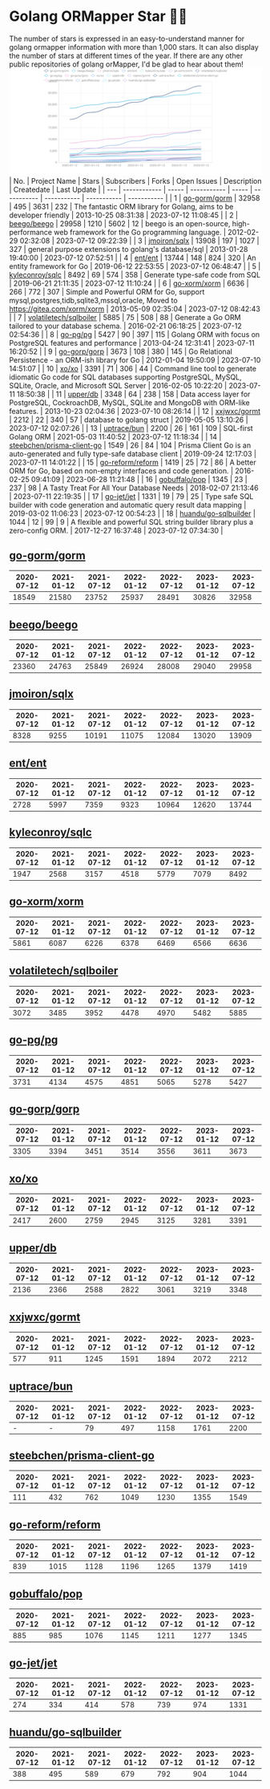 # Golang ORMapper Star 🎉🎉
The number of stars is expressed in an easy-to-understand manner for golang ormapper information with more than 1,000 stars. It can also display the number of stars at different times of the year.
If there are any other public repositories of golang orMapper, I'd be glad to hear about them!
[![Start数チャート](output/orm_chart.jpeg)](https://ryotaroseto.github.io/star-golang-orms/output/orm_chart.html)
| No. | Project Name | Stars | Subscribers | Forks | Open Issues | Description | Createdate | Last Update |
| --- | ------------ | ----- | ----------- | ----- | ----------- | ----------- | ----------- | ----------- |
| 1 | [go-gorm/gorm](https://github.com/go-gorm/gorm) | 32958 | 495 | 3631 | 232 | The fantastic ORM library for Golang, aims to be developer friendly | 2013-10-25 08:31:38 | 2023-07-12 11:08:45 |
| 2 | [beego/beego](https://github.com/beego/beego) | 29958 | 1210 | 5602 | 12 | beego is an open-source, high-performance web framework for the Go programming language. | 2012-02-29 02:32:08 | 2023-07-12 09:22:39 |
| 3 | [jmoiron/sqlx](https://github.com/jmoiron/sqlx) | 13908 | 197 | 1027 | 327 | general purpose extensions to golang's database/sql | 2013-01-28 19:40:00 | 2023-07-12 07:52:51 |
| 4 | [ent/ent](https://github.com/ent/ent) | 13744 | 148 | 824 | 320 | An entity framework for Go | 2019-06-12 22:53:55 | 2023-07-12 06:48:47 |
| 5 | [kyleconroy/sqlc](https://github.com/kyleconroy/sqlc) | 8492 | 69 | 574 | 358 | Generate type-safe code from SQL | 2019-06-21 21:11:35 | 2023-07-12 11:10:24 |
| 6 | [go-xorm/xorm](https://github.com/go-xorm/xorm) | 6636 | 266 | 772 | 307 | Simple and Powerful ORM for Go, support mysql,postgres,tidb,sqlite3,mssql,oracle, Moved to https://gitea.com/xorm/xorm | 2013-05-09 02:35:04 | 2023-07-12 08:42:43 |
| 7 | [volatiletech/sqlboiler](https://github.com/volatiletech/sqlboiler) | 5885 | 75 | 508 | 88 | Generate a Go ORM tailored to your database schema. | 2016-02-21 06:18:25 | 2023-07-12 02:54:36 |
| 8 | [go-pg/pg](https://github.com/go-pg/pg) | 5427 | 90 | 397 | 115 | Golang ORM with focus on PostgreSQL features and performance | 2013-04-24 12:31:41 | 2023-07-11 16:20:52 |
| 9 | [go-gorp/gorp](https://github.com/go-gorp/gorp) | 3673 | 108 | 380 | 145 | Go Relational Persistence - an ORM-ish library for Go | 2012-01-04 19:50:09 | 2023-07-10 14:51:07 |
| 10 | [xo/xo](https://github.com/xo/xo) | 3391 | 71 | 306 | 44 | Command line tool to generate idiomatic Go code for SQL databases supporting PostgreSQL, MySQL, SQLite, Oracle, and Microsoft SQL Server | 2016-02-05 10:22:20 | 2023-07-11 18:50:38 |
| 11 | [upper/db](https://github.com/upper/db) | 3348 | 64 | 238 | 158 | Data access layer for PostgreSQL, CockroachDB, MySQL, SQLite and MongoDB with ORM-like features. | 2013-10-23 02:04:36 | 2023-07-10 08:26:14 |
| 12 | [xxjwxc/gormt](https://github.com/xxjwxc/gormt) | 2212 | 22 | 340 | 57 | database to golang struct | 2019-05-05 13:10:26 | 2023-07-12 02:07:26 |
| 13 | [uptrace/bun](https://github.com/uptrace/bun) | 2200 | 26 | 161 | 109 | SQL-first Golang ORM | 2021-05-03 11:40:52 | 2023-07-12 11:18:34 |
| 14 | [steebchen/prisma-client-go](https://github.com/steebchen/prisma-client-go) | 1549 | 26 | 84 | 104 | Prisma Client Go is an auto-generated and fully type-safe database client | 2019-09-24 12:17:03 | 2023-07-11 14:01:22 |
| 15 | [go-reform/reform](https://github.com/go-reform/reform) | 1419 | 25 | 72 | 86 | A better ORM for Go, based on non-empty interfaces and code generation. | 2016-02-25 09:41:09 | 2023-06-28 11:21:48 |
| 16 | [gobuffalo/pop](https://github.com/gobuffalo/pop) | 1345 | 23 | 237 | 98 | A Tasty Treat For All Your Database Needs | 2018-02-07 21:13:46 | 2023-07-11 22:19:35 |
| 17 | [go-jet/jet](https://github.com/go-jet/jet) | 1331 | 19 | 79 | 25 | Type safe SQL builder with code generation and automatic query result data mapping | 2019-03-02 11:06:23 | 2023-07-12 00:54:23 |
| 18 | [huandu/go-sqlbuilder](https://github.com/huandu/go-sqlbuilder) | 1044 | 12 | 99 | 9 | A flexible and powerful SQL string builder library plus a zero-config ORM. | 2017-12-27 16:37:48 | 2023-07-12 07:34:30 |
## [go-gorm/gorm](https://github.com/go-gorm/gorm)
| 2020-07-12 | 2021-01-12 | 2021-07-12 | 2022-01-12 | 2022-07-12 | 2023-01-12 | 2023-07-12 |
| --- | --- | --- | --- | --- | --- | --- |
| 18549 | 21580 | 23752 | 25937 | 28491 | 30826 | 32958 |
## [beego/beego](https://github.com/beego/beego)
| 2020-07-12 | 2021-01-12 | 2021-07-12 | 2022-01-12 | 2022-07-12 | 2023-01-12 | 2023-07-12 |
| --- | --- | --- | --- | --- | --- | --- |
| 23360 | 24763 | 25849 | 26924 | 28008 | 29040 | 29958 |
## [jmoiron/sqlx](https://github.com/jmoiron/sqlx)
| 2020-07-12 | 2021-01-12 | 2021-07-12 | 2022-01-12 | 2022-07-12 | 2023-01-12 | 2023-07-12 |
| --- | --- | --- | --- | --- | --- | --- |
| 8328 | 9255 | 10191 | 11075 | 12084 | 13020 | 13909 |
## [ent/ent](https://github.com/ent/ent)
| 2020-07-12 | 2021-01-12 | 2021-07-12 | 2022-01-12 | 2022-07-12 | 2023-01-12 | 2023-07-12 |
| --- | --- | --- | --- | --- | --- | --- |
| 2728 | 5997 | 7359 | 9323 | 10964 | 12620 | 13744 |
## [kyleconroy/sqlc](https://github.com/kyleconroy/sqlc)
| 2020-07-12 | 2021-01-12 | 2021-07-12 | 2022-01-12 | 2022-07-12 | 2023-01-12 | 2023-07-12 |
| --- | --- | --- | --- | --- | --- | --- |
| 1947 | 2568 | 3157 | 4518 | 5779 | 7079 | 8492 |
## [go-xorm/xorm](https://github.com/go-xorm/xorm)
| 2020-07-12 | 2021-01-12 | 2021-07-12 | 2022-01-12 | 2022-07-12 | 2023-01-12 | 2023-07-12 |
| --- | --- | --- | --- | --- | --- | --- |
| 5861 | 6087 | 6226 | 6378 | 6469 | 6566 | 6636 |
## [volatiletech/sqlboiler](https://github.com/volatiletech/sqlboiler)
| 2020-07-12 | 2021-01-12 | 2021-07-12 | 2022-01-12 | 2022-07-12 | 2023-01-12 | 2023-07-12 |
| --- | --- | --- | --- | --- | --- | --- |
| 3072 | 3485 | 3952 | 4478 | 4970 | 5482 | 5885 |
## [go-pg/pg](https://github.com/go-pg/pg)
| 2020-07-12 | 2021-01-12 | 2021-07-12 | 2022-01-12 | 2022-07-12 | 2023-01-12 | 2023-07-12 |
| --- | --- | --- | --- | --- | --- | --- |
| 3731 | 4134 | 4575 | 4851 | 5065 | 5278 | 5427 |
## [go-gorp/gorp](https://github.com/go-gorp/gorp)
| 2020-07-12 | 2021-01-12 | 2021-07-12 | 2022-01-12 | 2022-07-12 | 2023-01-12 | 2023-07-12 |
| --- | --- | --- | --- | --- | --- | --- |
| 3305 | 3394 | 3451 | 3514 | 3556 | 3611 | 3673 |
## [xo/xo](https://github.com/xo/xo)
| 2020-07-12 | 2021-01-12 | 2021-07-12 | 2022-01-12 | 2022-07-12 | 2023-01-12 | 2023-07-12 |
| --- | --- | --- | --- | --- | --- | --- |
| 2417 | 2600 | 2759 | 2945 | 3125 | 3281 | 3391 |
## [upper/db](https://github.com/upper/db)
| 2020-07-12 | 2021-01-12 | 2021-07-12 | 2022-01-12 | 2022-07-12 | 2023-01-12 | 2023-07-12 |
| --- | --- | --- | --- | --- | --- | --- |
| 2136 | 2366 | 2588 | 2822 | 3061 | 3219 | 3348 |
## [xxjwxc/gormt](https://github.com/xxjwxc/gormt)
| 2020-07-12 | 2021-01-12 | 2021-07-12 | 2022-01-12 | 2022-07-12 | 2023-01-12 | 2023-07-12 |
| --- | --- | --- | --- | --- | --- | --- |
| 577 | 911 | 1245 | 1591 | 1894 | 2072 | 2212 |
## [uptrace/bun](https://github.com/uptrace/bun)
| 2020-07-12 | 2021-01-12 | 2021-07-12 | 2022-01-12 | 2022-07-12 | 2023-01-12 | 2023-07-12 |
| --- | --- | --- | --- | --- | --- | --- |
| - | - | 79 | 497 | 1158 | 1761 | 2200 |
## [steebchen/prisma-client-go](https://github.com/steebchen/prisma-client-go)
| 2020-07-12 | 2021-01-12 | 2021-07-12 | 2022-01-12 | 2022-07-12 | 2023-01-12 | 2023-07-12 |
| --- | --- | --- | --- | --- | --- | --- |
| 111 | 432 | 762 | 1049 | 1230 | 1355 | 1549 |
## [go-reform/reform](https://github.com/go-reform/reform)
| 2020-07-12 | 2021-01-12 | 2021-07-12 | 2022-01-12 | 2022-07-12 | 2023-01-12 | 2023-07-12 |
| --- | --- | --- | --- | --- | --- | --- |
| 839 | 1015 | 1128 | 1196 | 1265 | 1379 | 1419 |
## [gobuffalo/pop](https://github.com/gobuffalo/pop)
| 2020-07-12 | 2021-01-12 | 2021-07-12 | 2022-01-12 | 2022-07-12 | 2023-01-12 | 2023-07-12 |
| --- | --- | --- | --- | --- | --- | --- |
| 885 | 985 | 1076 | 1145 | 1211 | 1277 | 1345 |
## [go-jet/jet](https://github.com/go-jet/jet)
| 2020-07-12 | 2021-01-12 | 2021-07-12 | 2022-01-12 | 2022-07-12 | 2023-01-12 | 2023-07-12 |
| --- | --- | --- | --- | --- | --- | --- |
| 274 | 334 | 414 | 578 | 739 | 974 | 1331 |
## [huandu/go-sqlbuilder](https://github.com/huandu/go-sqlbuilder)
| 2020-07-12 | 2021-01-12 | 2021-07-12 | 2022-01-12 | 2022-07-12 | 2023-01-12 | 2023-07-12 |
| --- | --- | --- | --- | --- | --- | --- |
| 388 | 495 | 589 | 679 | 792 | 904 | 1044 |

